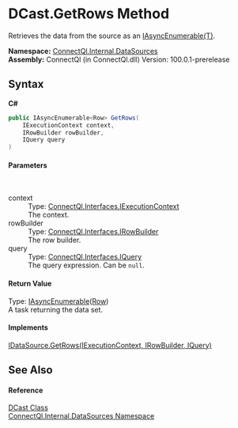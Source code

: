 # DCast.GetRows Method 
 

Retrieves the data from the source as an <a href="T_ConnectQl_AsyncEnumerables_IAsyncEnumerable_1">IAsyncEnumerable(T)</a>.

**Namespace:**&nbsp;<a href="N_ConnectQl_Internal_DataSources">ConnectQl.Internal.DataSources</a><br />**Assembly:**&nbsp;ConnectQl (in ConnectQl.dll) Version: 100.0.1-prerelease

## Syntax

**C#**<br />
``` C#
public IAsyncEnumerable<Row> GetRows(
	IExecutionContext context,
	IRowBuilder rowBuilder,
	IQuery query
)
```


#### Parameters
&nbsp;<dl><dt>context</dt><dd>Type: <a href="T_ConnectQl_Interfaces_IExecutionContext">ConnectQl.Interfaces.IExecutionContext</a><br />The context.</dd><dt>rowBuilder</dt><dd>Type: <a href="T_ConnectQl_Interfaces_IRowBuilder">ConnectQl.Interfaces.IRowBuilder</a><br />The row builder.</dd><dt>query</dt><dd>Type: <a href="T_ConnectQl_Interfaces_IQuery">ConnectQl.Interfaces.IQuery</a><br />The query expression. Can be `null`.</dd></dl>

#### Return Value
Type: <a href="T_ConnectQl_AsyncEnumerables_IAsyncEnumerable_1">IAsyncEnumerable</a>(<a href="T_ConnectQl_Results_Row">Row</a>)<br />A task returning the data set.

#### Implements
<a href="M_ConnectQl_Interfaces_IDataSource_GetRows">IDataSource.GetRows(IExecutionContext, IRowBuilder, IQuery)</a><br />

## See Also


#### Reference
<a href="T_ConnectQl_Internal_DataSources_DCast">DCast Class</a><br /><a href="N_ConnectQl_Internal_DataSources">ConnectQl.Internal.DataSources Namespace</a><br />